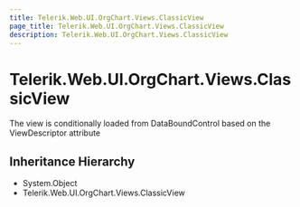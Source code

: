 ```yaml
---
title: Telerik.Web.UI.OrgChart.Views.ClassicView
page_title: Telerik.Web.UI.OrgChart.Views.ClassicView
description: Telerik.Web.UI.OrgChart.Views.ClassicView
---
```


# Telerik.Web.UI.OrgChart.Views.ClassicView

The view is conditionally loaded from DataBoundControl based on the ViewDescriptor attribute

## Inheritance Hierarchy

* System.Object
* Telerik.Web.UI.OrgChart.Views.ClassicView

